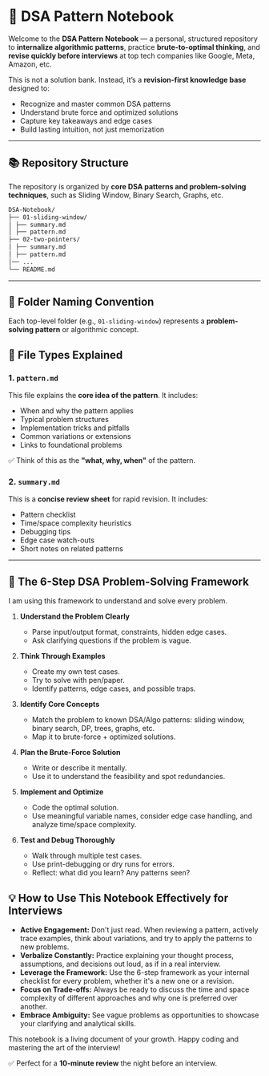 # 🧠 DSA Pattern Notebook

Welcome to the **DSA Pattern Notebook** — a personal, structured repository to **internalize algorithmic patterns**, practice **brute-to-optimal thinking**, and **revise quickly before interviews** at top tech companies like Google, Meta, Amazon, etc.

This is not a solution bank. Instead, it’s a **revision-first knowledge base** designed to:

- Recognize and master common DSA patterns
- Understand brute force and optimized solutions
- Capture key takeaways and edge cases
- Build lasting intuition, not just memorization

---

## 📚 Repository Structure

The repository is organized by **core DSA patterns and problem-solving techniques**, such as Sliding Window, Binary Search, Graphs, etc.
```markdown
DSA-Notebook/
├── 01-sliding-window/
│ ├── summary.md
│ ├── pattern.md
├── 02-two-pointers/
│ ├── summary.md
│ ├── pattern.md
│── ...
└── README.md
```
---

## 🧩 Folder Naming Convention

Each top-level folder (e.g., `01-sliding-window`) represents a **problem-solving pattern** or algorithmic concept.

## 📄 File Types Explained

### 1. `pattern.md`
This file explains the **core idea of the pattern**. It includes:

- When and why the pattern applies
- Typical problem structures
- Implementation tricks and pitfalls
- Common variations or extensions
- Links to foundational problems

✅ Think of this as the **"what, why, when"** of the pattern.

### 2. `summary.md`
This is a **concise review sheet** for rapid revision. It includes:

- Pattern checklist
- Time/space complexity heuristics
- Debugging tips
- Edge case watch-outs
- Short notes on related patterns

---

## 🚀 The 6-Step DSA Problem-Solving Framework

I am using this framework to understand and solve every problem.

1.  **Understand the Problem Clearly**
    * Parse input/output format, constraints, hidden edge cases.
    * Ask clarifying questions if the problem is vague.

2.  **Think Through Examples**
    * Create my own test cases.
    * Try to solve with pen/paper.
    * Identify patterns, edge cases, and possible traps.

3.  **Identify Core Concepts**
    * Match the problem to known DSA/Algo patterns: sliding window, binary search, DP, trees, graphs, etc.
    * Map it to brute-force + optimized solutions.

4.  **Plan the Brute-Force Solution**
    * Write or describe it mentally.
    * Use it to understand the feasibility and spot redundancies.

5.  **Implement and Optimize**
    * Code the optimal solution.
    * Use meaningful variable names, consider edge case handling, and analyze time/space complexity.

6.  **Test and Debug Thoroughly**
    * Walk through multiple test cases.
    * Use print-debugging or dry runs for errors.
    * Reflect: what did you learn? Any patterns seen?

## 💡 How to Use This Notebook Effectively for Interviews

* **Active Engagement:** Don't just read. When reviewing a pattern, actively trace examples, think about variations, and try to apply the patterns to new problems.
* **Verbalize Constantly:** Practice explaining your thought process, assumptions, and decisions out loud, as if in a real interview.
* **Leverage the Framework:** Use the 6-step framework as your internal checklist for every problem, whether it's a new one or a revision.
* **Focus on Trade-offs:** Always be ready to discuss the time and space complexity of different approaches and why one is preferred over another.
* **Embrace Ambiguity:** See vague problems as opportunities to showcase your clarifying and analytical skills.

This notebook is a living document of your growth. Happy coding and mastering the art of the interview!

✅ Perfect for a **10-minute review** the night before an interview.
